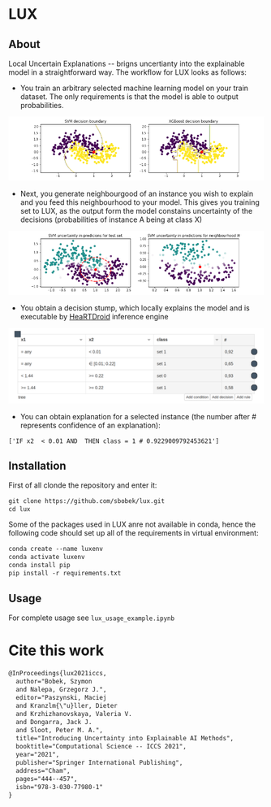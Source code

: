 # LUX
## About
Local Uncertain Explanations -- brigns uncertianty into the explainable model in a straightforward way.
The workflow for LUX looks as follows:
  - You train an arbitrary selected machine learning model on your train dataset. The only requirements is that the model is able to output probabilities.
  
  ![](./decbound-point.png)
  - Next, you generate neighbourgood of an instance you wish to explain and you feed this neighbourhood to your model. This gives you training set to LUX, as the output form the model constains uncertainty of the decisions (probabilities of instance A being at class X)
  
  ![](./neighbourhood.png)
  - You obtain a decision stump, which locally explains the model and is executable by [HeaRTDroid](https://heartdroid.re) inference engine
  
  ![](./hmrp.png)
  - You can obtain explanation for a selected instance (the number after # represents confidence of an explanation):
  ```
  ['IF x2  < 0.01 AND  THEN class = 1 # 0.9229009792453621']
  ```

## Installation

First of all  clonde the repository and enter it:
```
git clone https://github.com/sbobek/lux.git
cd lux
```
Some of the packages used in LUX anre not available in conda, hence the following code should set up all of the requirements in virtual environment:

```
conda create --name luxenv
conda activate luxenv
conda install pip
pip install -r requirements.txt
```
## Usage

For complete usage see `lux_usage_example.ipynb`


# Cite this work

```
@InProceedings{lux2021iccs,
  author="Bobek, Szymon
  and Nalepa, Grzegorz J.",
  editor="Paszynski, Maciej
  and Kranzlm{\"u}ller, Dieter
  and Krzhizhanovskaya, Valeria V.
  and Dongarra, Jack J.
  and Sloot, Peter M. A.",
  title="Introducing Uncertainty into Explainable AI Methods",
  booktitle="Computational Science -- ICCS 2021",
  year="2021",
  publisher="Springer International Publishing",
  address="Cham",
  pages="444--457",
  isbn="978-3-030-77980-1"
}
